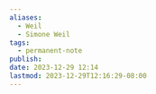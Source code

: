 ```yaml
---
aliases:
  - Weil
  - Simone Weil
tags:
  - permanent-note
publish: 
date: 2023-12-29 12:14
lastmod: 2023-12-29T12:16:29-08:00
---
```


